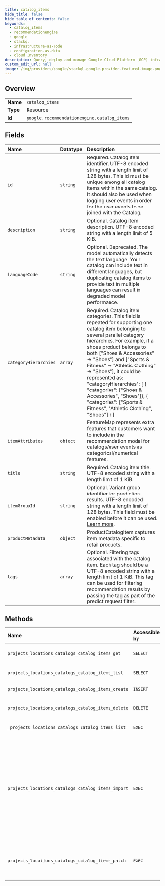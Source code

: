 ```yaml
---
title: catalog_items
hide_title: false
hide_table_of_contents: false
keywords:
  - catalog_items
  - recommendationengine
  - google    
  - stackql
  - infrastructure-as-code
  - configuration-as-data
  - cloud inventory
description: Query, deploy and manage Google Cloud Platform (GCP) infrastructure and resources using SQL
custom_edit_url: null
image: /img/providers/google/stackql-google-provider-featured-image.png
---
```

  
    

## Overview
<table><tbody>
<tr><td><b>Name</b></td><td><code>catalog_items</code></td></tr>
<tr><td><b>Type</b></td><td>Resource</td></tr>
<tr><td><b>Id</b></td><td><code>google.recommendationengine.catalog_items</code></td></tr>
</tbody></table>

## Fields
| Name | Datatype | Description |
|:-----|:---------|:------------|
| `id` | `string` | Required. Catalog item identifier. UTF-8 encoded string with a length limit of 128 bytes. This id must be unique among all catalog items within the same catalog. It should also be used when logging user events in order for the user events to be joined with the Catalog. |
| `description` | `string` | Optional. Catalog item description. UTF-8 encoded string with a length limit of 5 KiB. |
| `languageCode` | `string` | Optional. Deprecated. The model automatically detects the text language. Your catalog can include text in different languages, but duplicating catalog items to provide text in multiple languages can result in degraded model performance. |
| `categoryHierarchies` | `array` | Required. Catalog item categories. This field is repeated for supporting one catalog item belonging to several parallel category hierarchies. For example, if a shoes product belongs to both ["Shoes & Accessories" -&gt; "Shoes"] and ["Sports & Fitness" -&gt; "Athletic Clothing" -&gt; "Shoes"], it could be represented as: "categoryHierarchies": [ &#123; "categories": ["Shoes & Accessories", "Shoes"]&#125;, &#123; "categories": ["Sports & Fitness", "Athletic Clothing", "Shoes"] &#125; ] |
| `itemAttributes` | `object` | FeatureMap represents extra features that customers want to include in the recommendation model for catalogs/user events as categorical/numerical features. |
| `title` | `string` | Required. Catalog item title. UTF-8 encoded string with a length limit of 1 KiB. |
| `itemGroupId` | `string` | Optional. Variant group identifier for prediction results. UTF-8 encoded string with a length limit of 128 bytes. This field must be enabled before it can be used. [Learn more](/recommendations-ai/docs/catalog#item-group-id). |
| `productMetadata` | `object` | ProductCatalogItem captures item metadata specific to retail products. |
| `tags` | `array` | Optional. Filtering tags associated with the catalog item. Each tag should be a UTF-8 encoded string with a length limit of 1 KiB. This tag can be used for filtering recommendation results by passing the tag as part of the predict request filter. |
## Methods
| Name | Accessible by | Required Params | Description |
|:-----|:--------------|:----------------|:------------|
| `projects_locations_catalogs_catalog_items_get` | `SELECT` | `catalogItemsId, catalogsId, locationsId, projectsId` | Gets a specific catalog item. |
| `projects_locations_catalogs_catalog_items_list` | `SELECT` | `catalogsId, locationsId, projectsId` | Gets a list of catalog items. |
| `projects_locations_catalogs_catalog_items_create` | `INSERT` | `catalogsId, locationsId, projectsId` | Creates a catalog item. |
| `projects_locations_catalogs_catalog_items_delete` | `DELETE` | `catalogItemsId, catalogsId, locationsId, projectsId` | Deletes a catalog item. |
| `_projects_locations_catalogs_catalog_items_list` | `EXEC` | `catalogsId, locationsId, projectsId` | Gets a list of catalog items. |
| `projects_locations_catalogs_catalog_items_import` | `EXEC` | `catalogsId, locationsId, projectsId` | Bulk import of multiple catalog items. Request processing may be synchronous. No partial updating supported. Non-existing items will be created. Operation.response is of type ImportResponse. Note that it is possible for a subset of the items to be successfully updated. |
| `projects_locations_catalogs_catalog_items_patch` | `EXEC` | `catalogItemsId, catalogsId, locationsId, projectsId` | Updates a catalog item. Partial updating is supported. Non-existing items will be created. |

